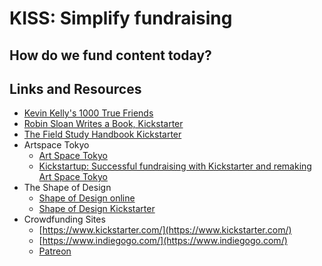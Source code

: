 # KISS: Simplify fundraising

## How do we fund content today?

## Links and Resources

* [Kevin Kelly's 1000 True Friends](http://kk.org/thetechnium/1000-true-fans/)
* [Robin Sloan Writes a Book, Kickstarter](https://www.kickstarter.com/projects/robinsloan/robin-writes-a-book-and-you-get-a-copy)
* [The Field Study Handbook Kickstarter](https://www.kickstarter.com/projects/janchipchase/the-field-study-handbook?ref=5k2uuk)
* Artspace Tokyo
  * [Art Space Tokyo](https://artspacetokyo.com/)
  * [Kickstartup: Successful fundraising with Kickstarter and remaking Art Space Tokyo](https://craigmod.com/journal/kickstartup/)
* The Shape of Design
  * [Shape of Design online](https://shapeofdesignbook.com/)
  * [Shape of Design Kickstarter](https://www.kickstarter.com/projects/fchimero/the-shape-of-design)
* Crowdfunding Sites
  * [https://www.kickstarter.com/](https://www.kickstarter.com/)
  * [https://www.indiegogo.com/](https://www.indiegogo.com/)
  * [Patreon](https://www.patreon.com/)
